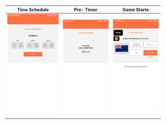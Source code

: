 Time Schedule | Pre- Timer | Game Starts
--- | --- | --- 
![](https://github.com/salinks/Flag-Challenge/blob/main/Screenshots/001.png) | ![](https://github.com/salinks/Flag-Challenge/blob/main/Screenshots/002.png) | ![](https://github.com/salinks/Flag-Challenge/blob/main/Screenshots/003.png) 


